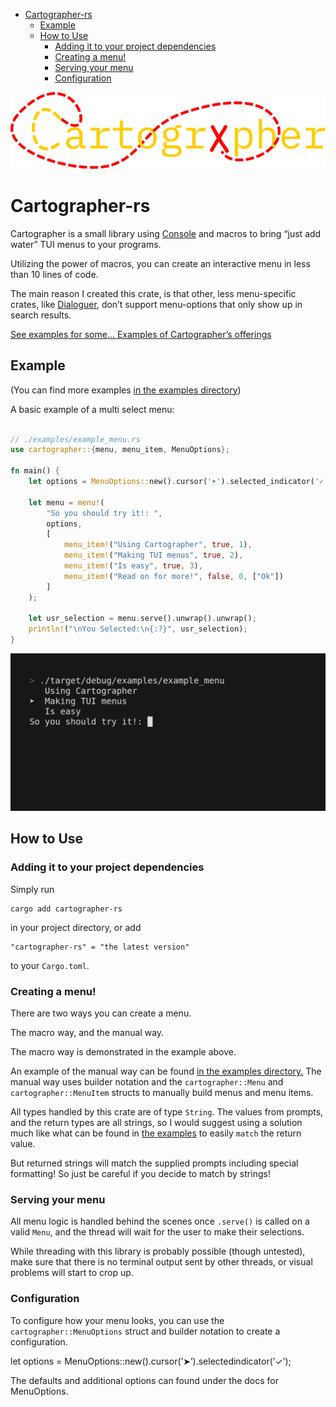- [Cartographer-rs](#org261470f)
  - [Example](#orga30eb28)
  - [How to Use](#orgb531867)
    - [Adding it to your project dependencies](#org55a0037)
    - [Creating a menu!](#org075f737)
    - [Serving your menu](#org6e78eb9)
    - [Configuration](#orgbdccb51)



<p align="center">
<img src="https://raw.githubusercontent.com/Nickiel12/cartographer/7ce0a7cac9ad708369c2e810fc77a781eec929e0/Logo.svg" width="800" alt="Cartographer Logo">
</p>


<a id="org261470f"></a>

# Cartographer-rs

Cartographer is a small library using [Console](https://crates.io/crates/console) and macros to bring &ldquo;just add water&rdquo; TUI menus to your programs.

Utilizing the power of macros, you can create an interactive menu in less than 10 lines of code.

The main reason I created this crate, is that other, less menu-specific crates, like [Dialoguer](https://docs.rs/dialoguer/latest/dialoguer/), don&rsquo;t support menu-options that only show up in search results.

[See examples for some&#x2026; Examples of Cartographer&rsquo;s offerings](https://github.com/Nickiel12/cartographer/tree/main/examples)


<a id="orga30eb28"></a>

## Example

(You can find more examples [in the examples directory](https://github.com/Nickiel12/cartographer/tree/main/examples))

A basic example of a multi select menu:

```rust

// ./examples/example_menu.rs
use cartographer::{menu, menu_item, MenuOptions};

fn main() {
    let options = MenuOptions::new().cursor('➤').selected_indicator('✓');

    let menu = menu!(
        "So you should try it!: ",
        options,
        [
            menu_item!("Using Cartographer", true, 1),
            menu_item!("Making TUI menus", true, 2),
            menu_item!("Is easy", true, 3),
            menu_item!("Read on for more!", false, 0, ["Ok"])
        ]
    );

    let usr_selection = menu.serve().unwrap().unwrap();
    println!("\nYou Selected:\n{:?}", usr_selection);
}

```

![gif of the above example](https://raw.githubusercontent.com/Nickiel12/cartographer/main/demo.gif)

</div>


<a id="orgb531867"></a>

## How to Use


<a id="org55a0037"></a>

### Adding it to your project dependencies

Simply run

```shell
cargo add cartographer-rs
```

in your project directory, or add

```shell
"cartographer-rs" = "the latest version"
```

to your `Cargo.toml`.


<a id="org075f737"></a>

### Creating a menu!

There are two ways you can create a menu.

The macro way, and the manual way.

The macro way is demonstrated in the example above.

An example of the manual way can be found [in the examples directory.](https://github.com/Nickiel12/cartographer/blob/main/examples/manual_menu.rs) The manual way uses builder notation and the `cartographer::Menu` and `cartographer::MenuItem` structs to manually build menus and menu items.

All types handled by this crate are of type `String`. The values from prompts, and the return types are all strings, so I would suggest using a solution much like what can be found in [the examples](https://github.com/Nickiel12/cartographer/blob/main/examples/enum_matching_results.rs) to easily `match` the return value.

But returned strings will match the supplied prompts including special formatting! So just be careful if you decide to match by strings!


<a id="org6e78eb9"></a>

### Serving your menu

All menu logic is handled behind the scenes once `.serve()` is called on a valid `Menu`, and the thread will wait for the user to make their selections.

While threading with this library is probably possible (though untested), make sure that there is no terminal output sent by other threads, or visual problems will start to crop up.


<a id="orgbdccb51"></a>

### Configuration

To configure how your menu looks, you can use the `cartographer::MenuOptions` struct and builder notation to create a configuration.

<div class="rust" id="org5a397b1">
<p>
let options = MenuOptions::new().cursor(&rsquo;➤&rsquo;).selectedindicator(&rsquo;✓&rsquo;);
</p>

</div>

The defaults and additional options can found under the docs for MenuOptions.
